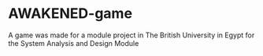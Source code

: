 # AWAKENED-game
A game was made for a module project in The British University in Egypt for the System Analysis and Design Module
